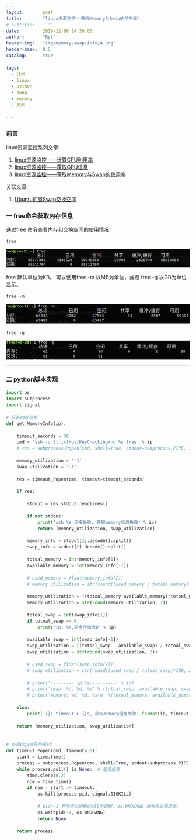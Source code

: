 ```yaml
---
layout:       post
title:        "linux资源监控——获取Memory与Swap的使用率"
# subtitle:     ''
date:         2019-12-06 14:30:00
author:       "Rpl"
header-img:   "img/memory-swap-info/4.png"
header-mask:  0.5
catalog:      true

tags:
  - 技术
  - linux
  - python
  - swap
  - memory
  - 原创

---
```


### 前言

linux资源监控系列文章: 
1. [linux资源监控——计算CPU利用率](http://littlerpl.me/2019/06/20/cpu/)
2. [linux资源监控——获取GPU信息](http://littlerpl.me/2019/12/06/gpustat/)
3. [linux资源监控——获取Memory与Swap的使用率](http://littlerpl.me/2019/12/06/memory-swap/)

关联文章:
1. [Ubuntu扩展Swap交换空间](http://littlerpl.me/2019/06/17/swap/)


### 一 free命令获取内存信息

通过free 命令查看内存和交换空间的使用情况
```shell
free
```
![1](/img/memory-swap-info/1.png)

free 默认单位为KB， 可以使用free -m 以MB为单位，或者 free -g 以GB为单位显示。

```shell
free -m
```
![2](/img/memory-swap-info/2.png)

```shell
free -g
```
![3](/img/memory-swap-info/3.png)

***

### 二 python脚本实现

```python
import os
import subprocess
import signal

# 获取内存信息
def get_MemoryInfo(ip):

    timeout_seconds = 30
    cmd = 'ssh -o StrictHostKeyChecking=no %s free' % ip
    # res = subprocess.Popen(cmd, shell=True, stdout=subprocess.PIPE, stderr=subprocess.PIPE)

    memory_utilization = '-1'
    swap_utilization = '-1'

    res = timeout_Popen(cmd, timeout=timeout_seconds)

    if res:

        stdout = res.stdout.readlines()

        if not stdout:
            print('ssh %s 连接失败, 获取memory信息失败' % ip)
            return [memory_utilization, swap_utilization]

        memory_info = stdout[1].decode().split()
        swap_info = stdout[2].decode().split()

        totoal_memory = int(memory_info[1])
        available_memory = int(memory_info[-1])

        # used_memory = float(memory_info[2])
        # memory_utilization = str(round((used_memory / totoal_memory) *100, 2))

        memory_utilization = ((totoal_memory-available_memory)/totoal_memory)*100
        memory_utilization = str(round(memory_utilization, 2))

        totoal_swap = int(swap_info[1])
        if totoal_swap == 0:
            print('ip: %s,交换空间为0' % ip)

        available_swap = int(swap_info[-1])
        swap_utilization = ((totoal_swap - available_swap) / totoal_swap) * 100
        swap_utilization = str(round(swap_utilization, 2))

        # used_swap = float(swap_info[2])
        # swap_utilization = str(round((used_swap / totoal_swap)*100, 2))

        # print('--------- ip:%s----------' % ip)
        # print('swap: %d, %d, %s' % (totoal_swap, available_swap, swap_utilization))
        # print('memory: %d, %d, %s\n' %(totoal_memory, available_memory, memory_utilization))

    else:
        print('{}: timeout > {}s, 获取memory信息失败'.format(ip, timeout_seconds))

    return [memory_utilization, swap_utilization]


# 处理popen等待超时:
def timeout_Popen(cmd, timeout=30):
    start = time.time()
    process = subprocess.Popen(cmd, shell=True, stdout=subprocess.PIPE, stderr=subprocess.PIPE)
    while process.poll() is None:  # 是否结束
        time.sleep(0.2)
        now = time.time()
        if now - start >= timeout:
            os.kill(process.pid, signal.SIGKILL)

            # pid=-1 等待当前进程的all子进程, os.WNOHANG 没有子进程退出,
            os.waitpid(-1, os.WNOHANG)
            return None

    return process

```